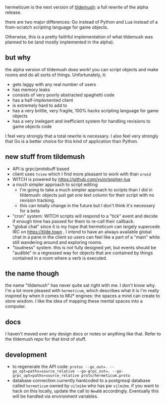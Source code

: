 hermeticum is the next version of [tildemush](https://github.com/vilmibm/tildemush): a full rewrite of the alpha release.

there are two major differences: Go instead of Python and Lua instead of a from-scratch scripting language for game objects.

Otherwise, this is a pretty faithful implementation of what tildemush was planned to be (and mostly implemented in the alpha).

## but why

the alpha version of tildemush does work! you can script objects and make rooms and do all sorts of things. Unfortunately, it:

- gets laggy with any real number of users
- has memory leaks
- consists of very poorly abstracted spaghetti code
- has a half-implemented client
- is extremely hard to add to
- has a very brittle, very fragile, 100% hacks scripting language for game objects
- has a very inelegant and inefficient system for handling revisions to game objects code

I feel very strongly that a total rewrite is necessary. I also feel very strongly that Go is a better choice for this kind of application than Python.

## new stuff from tildemush

- API is grpc/protobuff based
- client uses `tview` which I find more pleasant to work with than `urwid`
- WITCH is powered by https://github.com/yuin/gopher-lua
- a much simpler approach to script editing
  - I'm going to take a much simpler approach to scripts than I did in tildemush: objects just get one text column for their script with no revision tracking.
  - this can totally change in the future but I don't think it's necessary for a beta
- "cron" system: WITCH scripts will respond to a "tick" event and decide if enough time has passed for them to re-call their callback.
- "global chat" since it is my hope that hermeticum can largely supercede IRC on https://tilde.town , I intend to have an always available global chat in a pane in the client so users can feel like a part of a "main" while still wandering around and exploring rooms.
- "loudness" system. this is not fully designed yet, but events should be "audible" in a regressed way for objects that are contained by things contained in a room where a verb is executed.

## the name though

the name "tildemush" has never quite sat right with me. I don't know why. I'm a
lot more pleased with `hermeticum`, which describes what it is I'm really
inspired by when it comes to MU* engines: the spaces a mind can create to store
wisdom. I like the idea of mapping these mental spaces into a computer.

## docs

I haven't moved over any design docs or notes or anything like that. Refer to the tildemush repo for that kind of stuff.

## development

- to regenerate the API code: `protoc --go_out=. --go_opt=paths=source_relative --go-grpc_out=. --go-grpc_opt=paths=source_relative proto/hermeticum.proto`
- database connection currently hardcoded to a postgresql database called `hermeticum` owned by `vilmibm` who has pw `vilmibm`. if you want to hack on this locally, update the call to `NewDB` accordingly. Eventually this will be handled via environment variables.
